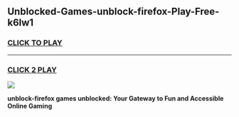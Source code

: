 
## Unblocked-Games-unblock-firefox-Play-Free-k6lw1
<h3>
<a href="https://premium76.site?title=unblock-firefox&ref=10A">CLICK TO PLAY</a></h3>
<hr>

<h3>
<a href="https://premium76.site?title=unblock-firefox&ref=10A">CLICK 2 PLAY</a>
  
</h3>

<a href="https://premium76.site?title=unblock-firefox&ref=10A"><img src="https://clearcache.store/games.png"></a>


**unblock-firefox games unblocked: Your Gateway to Fun and Accessible Online Gaming**
